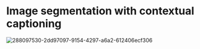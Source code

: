 # Image segmentation with contextual captioning

![288097530-2dd97097-9154-4297-a6a2-612406ecf306](https://github.com/NeuraNoir/Image-caption/assets/113393377/8b529e53-6f3b-4519-9441-a8449350b72b)
